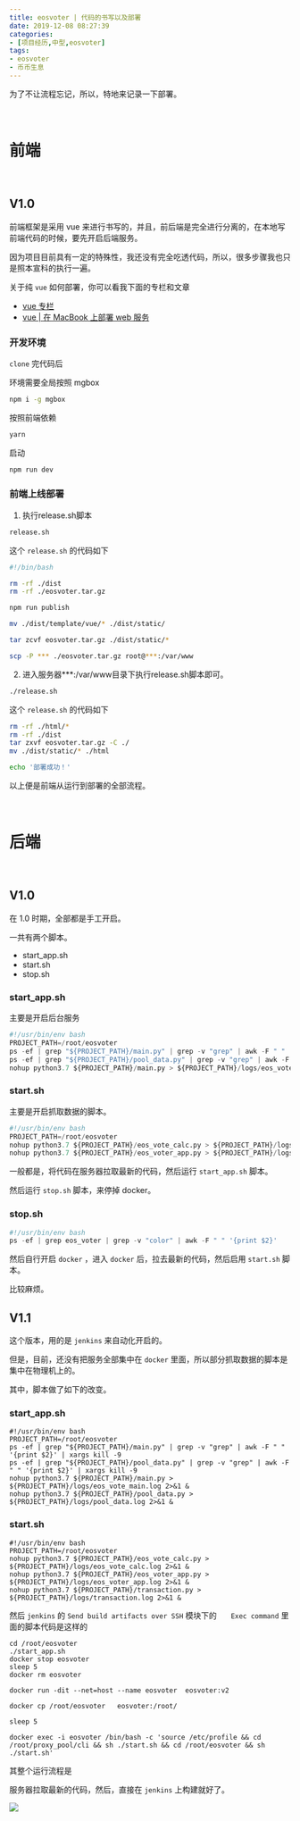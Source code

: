 ```yaml
---
title: eosvoter | 代码的书写以及部署
date: 2019-12-08 08:27:39
categories:
- [项目经历,中型,eosvoter]
tags:
- eosvoter
- 币币生息
---
```

为了不让流程忘记，所以，特地来记录一下部署。

<!-- more -->

<br/>

# 前端

<br/>

## V1.0

前端框架是采用 vue 来进行书写的，并且，前后端是完全进行分离的，在本地写前端代码的时候，要先开启后端服务。

因为项目目前具有一定的特殊性，我还没有完全吃透代码，所以，很多步骤我也只是照本宣科的执行一遍。

关于纯 `vue` 如何部署，你可以看我下面的专栏和文章

- [vue 专栏](http://localhost:4000/categories/%E7%BD%91%E7%AB%99%E8%AE%BE%E8%AE%A1/%E5%89%8D%E7%AB%AF%E8%AE%BE%E8%AE%A1/vue/)
- [vue | 在 MacBook 上部署 web 服务](http://localhost:4000/2020/05/27/vue4/) 

### 开发环境

`clone` 完代码后

环境需要全局按照 mgbox

```bash
npm i -g mgbox
```

按照前端依赖

```bash
yarn 
```

启动

```bash
npm run dev
```

### 前端上线部署

1. 执行release.sh脚本

```bash
release.sh
```

这个 `release.sh` 的代码如下

```bash
#!/bin/bash

rm -rf ./dist
rm -rf ./eosvoter.tar.gz

npm run publish

mv ./dist/template/vue/* ./dist/static/

tar zcvf eosvoter.tar.gz ./dist/static/*

scp -P *** ./eosvoter.tar.gz root@***:/var/www
```

2. 进入服务器***:/var/www目录下执行release.sh脚本即可。

```bash
./release.sh
```

这个 `release.sh` 的代码如下

```bash
rm -rf ./html/*
rm -rf ./dist
tar zxvf eosvoter.tar.gz -C ./
mv ./dist/static/* ./html

echo '部署成功！'
```

以上便是前端从运行到部署的全部流程。

<br/>

# 后端

<br/>

## V1.0

在 1.0 时期，全部都是手工开启。

一共有两个脚本。

- start_app.sh
- start.sh
- stop.sh

### start_app.sh

主要是开启后台服务

```python
#!/usr/bin/env bash
PROJECT_PATH=/root/eosvoter
ps -ef | grep "${PROJECT_PATH}/main.py" | grep -v "grep" | awk -F " " '{print $2}' | xargs kill -9
ps -ef | grep "${PROJECT_PATH}/pool_data.py" | grep -v "grep" | awk -F " " '{print $2}' | xargs kill -9
nohup python3.7 ${PROJECT_PATH}/main.py > ${PROJECT_PATH}/logs/eos_vote_main.log 2>&1 &
```

### start.sh

主要是开启抓取数据的脚本。

```python
#!/usr/bin/env bash
PROJECT_PATH=/root/eosvoter
nohup python3.7 ${PROJECT_PATH}/eos_vote_calc.py > ${PROJECT_PATH}/logs/eos_vote_calc.log 2>&1 &
nohup python3.7 ${PROJECT_PATH}/eos_voter_app.py > ${PROJECT_PATH}/logs/eos_voter_app.log 2>&1 &
```

一般都是，将代码在服务器拉取最新的代码，然后运行 `start_app.sh` 脚本。

然后运行 `stop.sh` 脚本，来停掉 docker。

### stop.sh

```python
#!/usr/bin/env bash
ps -ef | grep eos_voter | grep -v "color" | awk -F " " '{print $2}'
```

然后自行开启 `docker` ，进入 `docker` 后，拉去最新的代码，然后启用 `start.sh` 脚本。

比较麻烦。

## V1.1

这个版本，用的是 `jenkins` 来自动化开启的。

但是，目前，还没有把服务全部集中在 `docker` 里面，所以部分抓取数据的脚本是集中在物理机上的。

其中，脚本做了如下的改变。

### start_app.sh

```shell script
#!/usr/bin/env bash
PROJECT_PATH=/root/eosvoter
ps -ef | grep "${PROJECT_PATH}/main.py" | grep -v "grep" | awk -F " " '{print $2}' | xargs kill -9
ps -ef | grep "${PROJECT_PATH}/pool_data.py" | grep -v "grep" | awk -F " " '{print $2}' | xargs kill -9
nohup python3.7 ${PROJECT_PATH}/main.py > ${PROJECT_PATH}/logs/eos_vote_main.log 2>&1 &
nohup python3.7 ${PROJECT_PATH}/pool_data.py > ${PROJECT_PATH}/logs/pool_data.log 2>&1 &
```

### start.sh

```shell script
#!/usr/bin/env bash
PROJECT_PATH=/root/eosvoter
nohup python3.7 ${PROJECT_PATH}/eos_vote_calc.py > ${PROJECT_PATH}/logs/eos_vote_calc.log 2>&1 &
nohup python3.7 ${PROJECT_PATH}/eos_voter_app.py > ${PROJECT_PATH}/logs/eos_voter_app.log 2>&1 &
nohup python3.7 ${PROJECT_PATH}/transaction.py > ${PROJECT_PATH}/logs/transaction.log 2>&1 &
```

然后 `jenkins` 的 `Send build artifacts over SSH` 模块下的 `	Exec command` 里面的脚本代码是这样的

```shell script
cd /root/eosvoter
./start_app.sh
docker stop eosvoter
sleep 5
docker rm eosvoter

docker run -dit --net=host --name eosvoter  eosvoter:v2

docker cp /root/eosvoter   eosvoter:/root/

sleep 5

docker exec -i eosvoter /bin/bash -c 'source /etc/profile && cd /root/proxy_pool/cli && sh ./start.sh && cd /root/eosvoter && sh ./start.sh'
```

其整个运行流程是

服务器拉取最新的代码，然后，直接在 `jenkins` 上构建就好了。

![](/images/eos_voter/3_0.png)
